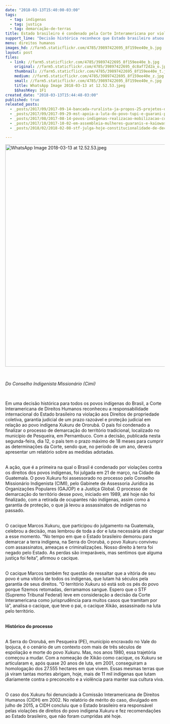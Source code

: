 ```yaml
---
date: "2018-03-13T15:40:00-03:00"
tags:
  - tag: indigenas
  - tag: justiça
  - tag: demarcação-de-terras
title: Estado brasileiro é condenado pela Corte Interamericana por violar direitos indígenas
support_line: "Decisão histórica reconhece que Estado brasileiro atuou de forma lenta e inadequada na demarcação da terra do povo Xukuru, em Pernambuco.\n"
menu: direitos humanos
images_hd: //farm5.staticflickr.com/4785/39897422695_8f159ee40e_b.jpg
layout: post
files:
  - link: //farm5.staticflickr.com/4785/39897422695_8f159ee40e_b.jpg
    original: //farm5.staticflickr.com/4785/39897422695_dc8af72d2a_o.jpg
    thumbnail: //farm5.staticflickr.com/4785/39897422695_8f159ee40e_t.jpg
    medium: //farm5.staticflickr.com/4785/39897422695_8f159ee40e_z.jpg
    small: //farm5.staticflickr.com/4785/39897422695_8f159ee40e_n.jpg
    title: WhatsApp Image 2018-03-13 at 12.52.53.jpeg
    $$hashKey: 1F1
created_date: "2018-03-13T15:44:48-03:00"
published: true
releated_posts:
  - _posts/2017/09/2017-09-14-bancada-ruralista-ja-propos-25-projetos-de-lei-que-ameacam-demarcacao-de-terras-indigenas-e-quilombolas.md
  - _posts/2017/09/2017-09-29-mst-apoia-a-luta-do-povo-tupi-e-guarani-pela-demarcacao-da-ti-ywyty-guacu-renascer-em-ubatuba-sp.md
  - _posts/2017/08/2017-08-14-povos-indigenas-realizacao-mobilizacao-contra-o-marco-temporal.md
  - _posts/2017/10/2017-10-02-em-assembleia-mulheres-guaranis-e-kaiowas-reafirma-a-continuidade-da-luta-pela-terra.md
  - _posts/2018/02/2018-02-08-stf-julga-hoje-constitucionalidade-de-decreto-que-garante-demarcacao-e-titulos-de-territorios-quilombolas.md

---
```

<p><img alt="WhatsApp Image 2018-03-13 at 12.52.53.jpeg" height="700" src="//farm5.staticflickr.com/4785/39897422695_8f159ee40e_b.jpg" width="700" /></p>

<p>&nbsp;</p>

<p><em>Do Conselho Indigenista Mission&aacute;rio (Cimi)</em></p>

<p>&nbsp;</p>

<p>Em uma decis&atilde;o hist&oacute;rica para todos os povos ind&iacute;genas do Brasil, a Corte Interamericana de Direitos Humanos reconheceu a responsabilidade internacional do Estado brasileiro na viola&ccedil;&atilde;o aos Direitos de propriedade coletiva, garantia judicial de um prazo razo&aacute;vel e prote&ccedil;&atilde;o judicial em rela&ccedil;&atilde;o ao povo ind&iacute;gena Xukuru de Ororub&aacute;. O pa&iacute;s foi condenado a finalizar o processo de demarca&ccedil;&atilde;o do territ&oacute;rio tradicional, localizado no munic&iacute;pio de Pesqueira, em Pernambuco. Com a decis&atilde;o, publicada nesta segunda-feira, dia 12, o pa&iacute;s tem o prazo m&aacute;ximo de 18 meses para cumprir as determina&ccedil;&otilde;es da Corte, sendo que, no per&iacute;odo de um ano, dever&aacute; apresentar um relat&oacute;rio sobre as medidas adotadas.</p>

<p><br />
A a&ccedil;&atilde;o, que &eacute; a primeira na qual o Brasil &eacute; condenado por viola&ccedil;&otilde;es contra os direitos dos povos ind&iacute;genas, foi julgada em 21 de mar&ccedil;o, na Cidade da Guatemala. O povo Xukuru foi assessorado no processo pelo Conselho Mission&aacute;rio Indigenista (CIMI), pelo Gabinete de Assessoria Jur&iacute;dica &agrave;s Organiza&ccedil;&otilde;es Populares (GAJOP) e a Justi&ccedil;a Global. O processo de demarca&ccedil;&atilde;o do territ&oacute;rio desse povo, iniciado em 1989, at&eacute; hoje n&atilde;o foi finalizado, com a retirada de ocupantes n&atilde;o ind&iacute;genas, assim como a garantia de prote&ccedil;&atilde;o, o que j&aacute; levou a assassinatos de ind&iacute;genas no passado.&nbsp;</p>

<p><br />
O cacique Marcos Xukuru, que participou do julgamento na Guatemala, celebrou a decis&atilde;o, mas lembrou de toda a dor e luta necess&aacute;ria at&eacute; chegar a esse momento. &ldquo;No tempo em que o Estado brasileiro demorou para demarcar a terra ind&iacute;gena, na Serra do Ororub&aacute;, o povo Xukuru conviveu com assassinatos, amea&ccedil;as e criminaliza&ccedil;&otilde;es. Nosso direito &agrave; terra foi negado pelo Estado. As perdas s&atilde;o irrepar&aacute;veis, mas sentimos que alguma justi&ccedil;a foi feita&rdquo;, afirmou o cacique.</p>

<p><br />
O cacique Marcos tamb&eacute;m fez quest&atilde;o de ressaltar que a vit&oacute;ria de seu povo &eacute; uma vit&oacute;ria de todos os ind&iacute;genas, que lutam h&aacute; s&eacute;culos pela garantia de seus direitos. &ldquo;O territ&oacute;rio Xukuru s&oacute; est&aacute; sob os p&eacute;s do povo porque fizemos retomadas, derramamos sangue. Espero que o STF (Supremo Tribunal Federal) leve em considera&ccedil;&atilde;o a decis&atilde;o da Corte Interamericana como jurisprud&ecirc;ncia para muitos casos que tramitam por l&aacute;&rdquo;, analisa o cacique, que teve o pai, o cacique Xik&atilde;o, assassinado na luta pelo territ&oacute;rio.</p>

<p><br />
<strong>Hist&oacute;rico do processo</strong></p>

<p><br />
A Serra do Ororub&aacute;, em Pesqueira (PE), munic&iacute;pio encravado no Vale do Ipojuca, &eacute; o cen&aacute;rio de um contexto com mais de tr&ecirc;s s&eacute;culos de espolia&ccedil;&atilde;o e morte do povo Xukuru. Mas, nos anos 1980, essa trajet&oacute;ria come&ccedil;ou a mudar. Com a nomea&ccedil;&atilde;o de Xik&atilde;o como cacique, os Xukuru se articularam e, ap&oacute;s quase 20 anos de luta, em 2001, conseguiram a homologa&ccedil;&atilde;o dos 27.555 hectares em que vivem. Essas mesmas terras que j&aacute; viram tantas mortes abrigam, hoje, mais de 11 mil ind&iacute;genas que lutam diariamente contra o preconceito e a viol&ecirc;ncia para manter sua cultura viva.</p>

<p><br />
O caso dos Xukuru foi denunciado &agrave; Comiss&atilde;o Interamericana de Direitos Humanos (CIDH) em 2002. No relat&oacute;rio de m&eacute;rito do caso, divulgado em julho de 2015, a CIDH concluiu que o Estado brasileiro era respons&aacute;vel pelas viola&ccedil;&otilde;es de direitos do povo ind&iacute;gena Xukuru e fez recomenda&ccedil;&otilde;es ao Estado brasileiro, que n&atilde;o foram cumpridas at&eacute; hoje.</p>
